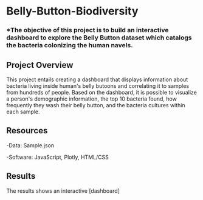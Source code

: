 # Belly-Button-Biodiversity
### *The objective of this project is to build an interactive dashboard to explore the Belly Button dataset which catalogs the bacteria colonizing the human navels.

## Project Overview
This project entails creating a dashboard that displays information about bacteria living inside human's belly butoons and correlating it to samples from hundreds of people. Based on the dashboard, it is possible to visualize a person's demographic information, the top 10 bacteria found, how frequently they wash their belly button, and the bacteria cultures within each sample.

## Resources
-Data: Sample.json

-Software: JavaScript, Plotly, HTML/CSS

## Results
The results shows an interactive [dashboard]


